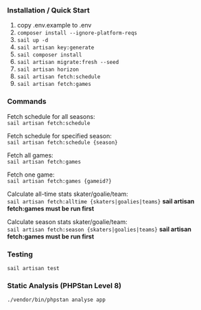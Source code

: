 ### Installation / Quick Start

1) copy .env.example to .env
2) `composer install --ignore-platform-reqs`
3) `sail up -d`
4) `sail artisan key:generate`
5) `sail composer install`
6) `sail artisan migrate:fresh --seed`
7) `sail artisan horizon`
8) `sail artisan fetch:schedule`
9) `sail artisan fetch:games`

### Commands

Fetch schedule for all seasons:<br />
`sail artisan fetch:schedule`

Fetch schedule for specified season:<br />
`sail artisan fetch:schedule {season}`

Fetch all games:<br />
`sail artisan fetch:games`

Fetch one game:<br />
`sail artisan fetch:games {gameid?}`

Calculate all-time stats skater/goalie/team:<br />
`sail artisan fetch:alltime {skaters|goalies|teams}`
**sail artisan fetch:games must be run first**

Calculate season stats skater/goalie/team:<br />
`sail artisan fetch:season {skaters|goalies|teams}`
**sail artisan fetch:games must be run first**

### Testing

`sail artisan test`

### Static Analysis (PHPStan Level 8)
`./vendor/bin/phpstan analyse app`